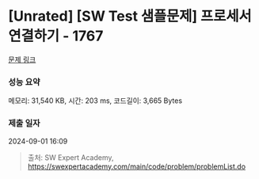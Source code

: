 # [Unrated] [SW Test 샘플문제] 프로세서 연결하기 - 1767 

[문제 링크](https://swexpertacademy.com/main/code/problem/problemDetail.do?contestProbId=AV4suNtaXFEDFAUf) 

### 성능 요약

메모리: 31,540 KB, 시간: 203 ms, 코드길이: 3,665 Bytes

### 제출 일자

2024-09-01 16:09



> 출처: SW Expert Academy, https://swexpertacademy.com/main/code/problem/problemList.do